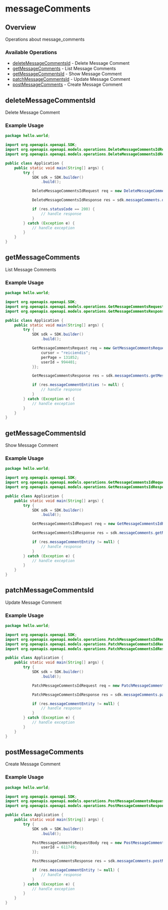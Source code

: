 # messageComments

## Overview

Operations about message_comments

### Available Operations

* [deleteMessageCommentsId](#deletemessagecommentsid) - Delete Message Comment
* [getMessageComments](#getmessagecomments) - List Message Comments
* [getMessageCommentsId](#getmessagecommentsid) - Show Message Comment
* [patchMessageCommentsId](#patchmessagecommentsid) - Update Message Comment
* [postMessageComments](#postmessagecomments) - Create Message Comment

## deleteMessageCommentsId

Delete Message Comment

### Example Usage

```java
package hello.world;

import org.openapis.openapi.SDK;
import org.openapis.openapi.models.operations.DeleteMessageCommentsIdRequest;
import org.openapis.openapi.models.operations.DeleteMessageCommentsIdResponse;

public class Application {
    public static void main(String[] args) {
        try {
            SDK sdk = SDK.builder()
                .build();

            DeleteMessageCommentsIdRequest req = new DeleteMessageCommentsIdRequest(699575);            

            DeleteMessageCommentsIdResponse res = sdk.messageComments.deleteMessageCommentsId(req);

            if (res.statusCode == 200) {
                // handle response
            }
        } catch (Exception e) {
            // handle exception
        }
    }
}
```

## getMessageComments

List Message Comments

### Example Usage

```java
package hello.world;

import org.openapis.openapi.SDK;
import org.openapis.openapi.models.operations.GetMessageCommentsRequest;
import org.openapis.openapi.models.operations.GetMessageCommentsResponse;

public class Application {
    public static void main(String[] args) {
        try {
            SDK sdk = SDK.builder()
                .build();

            GetMessageCommentsRequest req = new GetMessageCommentsRequest(148829) {{
                cursor = "reiciendis";
                perPage = 131852;
                userId = 994401;
            }};            

            GetMessageCommentsResponse res = sdk.messageComments.getMessageComments(req);

            if (res.messageCommentEntities != null) {
                // handle response
            }
        } catch (Exception e) {
            // handle exception
        }
    }
}
```

## getMessageCommentsId

Show Message Comment

### Example Usage

```java
package hello.world;

import org.openapis.openapi.SDK;
import org.openapis.openapi.models.operations.GetMessageCommentsIdRequest;
import org.openapis.openapi.models.operations.GetMessageCommentsIdResponse;

public class Application {
    public static void main(String[] args) {
        try {
            SDK sdk = SDK.builder()
                .build();

            GetMessageCommentsIdRequest req = new GetMessageCommentsIdRequest(707918);            

            GetMessageCommentsIdResponse res = sdk.messageComments.getMessageCommentsId(req);

            if (res.messageCommentEntity != null) {
                // handle response
            }
        } catch (Exception e) {
            // handle exception
        }
    }
}
```

## patchMessageCommentsId

Update Message Comment

### Example Usage

```java
package hello.world;

import org.openapis.openapi.SDK;
import org.openapis.openapi.models.operations.PatchMessageCommentsIdRequest;
import org.openapis.openapi.models.operations.PatchMessageCommentsIdRequestBody;
import org.openapis.openapi.models.operations.PatchMessageCommentsIdResponse;

public class Application {
    public static void main(String[] args) {
        try {
            SDK sdk = SDK.builder()
                .build();

            PatchMessageCommentsIdRequest req = new PatchMessageCommentsIdRequest(                new PatchMessageCommentsIdRequestBody("voluptate");, 709072);            

            PatchMessageCommentsIdResponse res = sdk.messageComments.patchMessageCommentsId(req);

            if (res.messageCommentEntity != null) {
                // handle response
            }
        } catch (Exception e) {
            // handle exception
        }
    }
}
```

## postMessageComments

Create Message Comment

### Example Usage

```java
package hello.world;

import org.openapis.openapi.SDK;
import org.openapis.openapi.models.operations.PostMessageCommentsRequestBody;
import org.openapis.openapi.models.operations.PostMessageCommentsResponse;

public class Application {
    public static void main(String[] args) {
        try {
            SDK sdk = SDK.builder()
                .build();

            PostMessageCommentsRequestBody req = new PostMessageCommentsRequestBody("ab") {{
                userId = 611749;
            }};            

            PostMessageCommentsResponse res = sdk.messageComments.postMessageComments(req);

            if (res.messageCommentEntity != null) {
                // handle response
            }
        } catch (Exception e) {
            // handle exception
        }
    }
}
```
